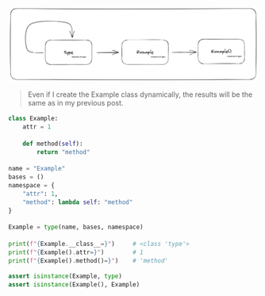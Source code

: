 ![](../media/understanding-python-classes.png)

> Even if I create the Example class dynamically, the results will be the same as in my
> previous post.

```python
class Example:
	attr = 1

	def method(self):
		return "method"

name = "Example"
bases = ()
namespace = {
	"attr": 1,
	"method": lambda self: "method"
}

Example = type(name, bases, namespace)

print(f"{Example.__class__=}")     # <class 'type'>
print(f"{Example().attr=}")        # 1
print(f"{Example().method()=}")    # 'method'
```

```python
assert isinstance(Example, type)
assert isinstance(Example(), Example)
```
